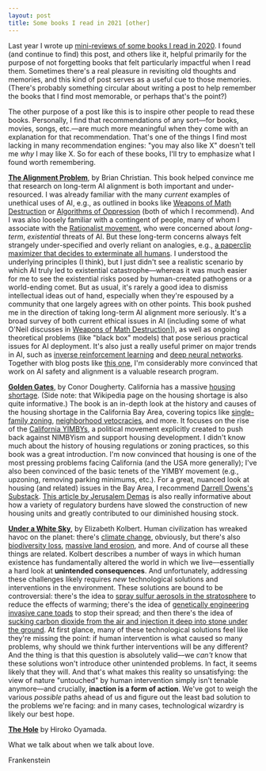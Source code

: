 ```yaml
---
layout: post
title: Some books I read in 2021 [other]
---
```


Last year I wrote up [mini-reviews of some books I read in 2020](https://seantrott.github.io/year/). I found (and continue to find) this post, and others like it, helpful primarily for the purpose of not forgetting books that felt particularly impactful when I read them. Sometimes there's a real pleasure in revisiting old thoughts and memories, and this kind of post serves as a useful cue to those memories. (There's probably something circular about writing a post to help remember the books that I find most memorable, or perhaps that's the point?)

The other purpose of a post like this is to inspire other people to read these books. Personally, I find that recommendations of any sort––for books, movies, songs, etc.––are much more meaningful when they come with an explanation for that recommendation. That's one of the things I find most lacking in many recommendation engines: "you may also like X" doesn't tell me *why* I may like X. So for each of these books, I'll try to emphasize what I found worth remembering.

[**The Alignment Problem**](https://brianchristian.org/the-alignment-problem/), by Brian Christian. This book helped convince me that research on long-term AI alignment is both important and under-resourced. I was already familiar with the many *current* examples of unethical uses of AI, e.g., as outlined in books like [Weapons of Math Destruction](https://www.penguinrandomhouse.com/books/241363/weapons-of-math-destruction-by-cathy-oneil/) or [Algorithms of Oppression](https://nyupress.org/9781479837243/algorithms-of-oppression/) (both of which I recommend). And I was also loosely familiar with a contingent of people, many of whom I associate with the [Rationalist movement](https://www.lesswrong.com/tag/rationalist-movement), who were concerned about *long-term*, *existential* threats of AI. But these long-term concerns always felt strangely under-specified and overly reliant on analogies, e.g., [a paperclip maximizer that decides to exterminate all humans](https://www.lesswrong.com/tag/paperclip-maximizer). I understood the underlying principles (I think), but I just didn't see a realistic scenario by which AI truly led to existential catastrophe––whereas it was much easier for me to see the existential risks posed by human-created pathogens or a world-ending comet. But as usual, it's rarely a good idea to dismiss intellectual ideas out of hand, especially when they're espoused by a community that one largely agrees with on other points. This book pushed me in the direction of taking long-term AI alignment more seriously. It's a broad survey of both current ethical issues in AI (including some of what O'Neil discusses in [Weapons of Math Destruction](https://www.penguinrandomhouse.com/books/241363/weapons-of-math-destruction-by-cathy-oneil/)]), as well as ongoing theoretical problems (like "black box" models) that pose serious practical issues for AI deployment. It's also just a really useful primer on major trends in AI, such as [inverse reinforcement learning](https://towardsdatascience.com/inverse-reinforcement-learning-6453b7cdc90d) and [deep neural networks](https://en.wikipedia.org/wiki/Deep_learning). Together with blog posts like [this one](https://www.cold-takes.com/why-ai-alignment-could-be-hard-with-modern-deep-learning/), I'm considerably more convinced that work on AI safety and alignment is a valuable research program.


[**Golden Gates**](https://www.penguinrandomhouse.com/books/585765/golden-gates-by-conor-dougherty/), by Conor Dougherty. California has a massive [housing shortage](https://en.wikipedia.org/wiki/California_housing_shortage). (Side note: that Wikipedia page on the housing shortage is also quite informative.) The book is an in-depth look at the history and causes of the housing shortage in the California Bay Area, covering topics like [single-family zoning](https://en.wikipedia.org/wiki/Single-family_zoning), [neighborhood vetocracies](https://en.wikipedia.org/wiki/NIMBY), and more. It focuses on the rise of the [California YIMBYs](https://en.wikipedia.org/wiki/YIMBY), a political movement explicitly created to push back against NIMBYism and support housing development. I didn't know much about the history of housing regulations or zoning practices, so this book was a great introduction. I'm now convinced that housing is one of the most pressing problems facing California (and the USA more generally); I've also been convinced of the basic tenets of the YIMBY movement (e.g., upzoning, removing parking minimums, etc.). For a great, nuanced look at housing (and related) issues in the Bay Area, I recommend [Darrell Owens's Substack](https://darrellowens.substack.com/). [This article by Jerusalem Demas](https://www.vox.com/videos/2021/8/17/22628750/how-the-us-made-affordable-homes-illegal) is also really informative about how a variety of regulatory burdens have slowed the construction of new housing units and greatly contributed to our diminished housing stock.

[**Under a White Sky**](https://www.penguinrandomhouse.com/books/617060/under-a-white-sky-by-elizabeth-kolbert/), by Elizabeth Kolbert. Human civilization has wreaked havoc on the planet: there's [climate change](https://en.wikipedia.org/wiki/Climate_change), obviously, but there's also [biodiversity loss](https://en.wikipedia.org/wiki/Biodiversity_loss), [massive land erosion](https://en.wikipedia.org/wiki/Coastal_erosion_in_Louisiana), and more. And of course all these things are related. Kolbert describes a number of ways in which human existence has fundamentally altered the world in which we live––essentially a hard look at **unintended consequences**. And unfortunately, addressing these challenges likely requires *new* technological solutions and interventions in the environment. These solutions are bound to be controversial: there's the idea to [spray sulfur aerosols in the stratosphere](https://en.wikipedia.org/wiki/Stratospheric_aerosol_injection) to reduce the effects of warming; there's the idea of [genetically engineering invasive cane toads](https://theconversation.com/weve-cracked-the-cane-toad-genome-and-that-could-help-put-the-brakes-on-its-invasion-103362) to stop their spread; and then there's the idea of [sucking carbon dioxide from the air and injection it deep into stone under the ground](https://www.theguardian.com/environment/2021/sep/09/worlds-biggest-plant-to-turn-carbon-dioxide-into-rock-opens-in-iceland-orca). At first glance, many of these technological solutions feel like they're missing the point: if human intervention is what caused so many problems, why should we think further interventions will be any different? And the thing is that this question is absolutely valid––we *can't* know that these solutions won't introduce other unintended problems. In fact, it seems likely that they will. And that's what makes this reality so unsatisfying: the view of nature "untouched" by human intervention simply isn't tenable anymore––and crucially, **inaction is a form of action**. We've got to weigh the various *possible* paths ahead of us and figure out the least bad solution to the problems we're facing: and in many cases, technological wizardry is likely our best hope.


[**The Hole**](https://en.wikipedia.org/wiki/The_Hole_(novel)) by Hiroko Oyamada. 

What we talk about when we talk about love.


Frankenstein